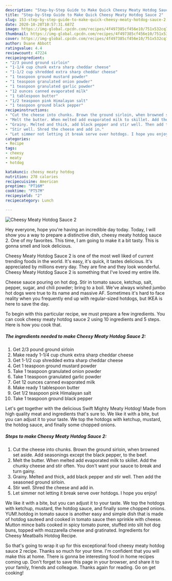 ```yaml
---
description: "Step-by-Step Guide to Make Quick Cheesy Meaty Hotdog Sauce 2"
title: "Step-by-Step Guide to Make Quick Cheesy Meaty Hotdog Sauce 2"
slug: 153-step-by-step-guide-to-make-quick-cheesy-meaty-hotdog-sauce-2
date: 2020-10-28T10:57:31.687Z
image: https://img-global.cpcdn.com/recipes/4f497385cf456e10/751x532cq70/cheesy-meaty-hotdog-sauce-2-recipe-main-photo.jpg
thumbnail: https://img-global.cpcdn.com/recipes/4f497385cf456e10/751x532cq70/cheesy-meaty-hotdog-sauce-2-recipe-main-photo.jpg
cover: https://img-global.cpcdn.com/recipes/4f497385cf456e10/751x532cq70/cheesy-meaty-hotdog-sauce-2-recipe-main-photo.jpg
author: Duane Abbott
ratingvalue: 4.4
reviewcount: 47224
recipeingredient:
- "2/3 pound ground sirloin"
- "1-1/4 cup chunk extra sharp cheddar cheese"
- "1-1/2 cup shredded extra sharp cheddar cheese"
- "1 teaspoon ground mustard powder"
- "1 teaspoon granulated onion powder"
- "1 teaspoon granulated garlic powder"
- "12 ounces canned evaporated milk"
- "1 tablespoon butter"
- "1/2 teaspoon pink Himalayan salt"
- "1 teaspoon ground black pepper"
recipeinstructions:
- "Cut the cheese into chunks. Brown the ground sirloin, when browned set aside. Add seasonings except the black pepper, to the beef."
- "Melt the butter. When melted add evaporated milk to skillet. Add the chunky cheese and stir often. You don&#39;t want your sauce to break and turn gainy."
- "Grainy. Melted and thick, add black pepper and stir well. Then add the seasoned ground sirloin."
- "Stir well. Shred the cheese and add in."
- "Let simmer not letting it break serve over hotdogs. I hope you enjoy!"
categories:
- Recipe
tags:
- cheesy
- meaty
- hotdog

katakunci: cheesy meaty hotdog 
nutrition: 278 calories
recipecuisine: American
preptime: "PT16M"
cooktime: "PT57M"
recipeyield: "2"
recipecategory: Lunch

---
```



![Cheesy Meaty Hotdog Sauce 2](https://img-global.cpcdn.com/recipes/4f497385cf456e10/751x532cq70/cheesy-meaty-hotdog-sauce-2-recipe-main-photo.jpg)

Hey everyone, hope you're having an incredible day today. Today, I will show you a way to prepare a distinctive dish, cheesy meaty hotdog sauce 2. One of my favorites. This time, I am going to make it a bit tasty. This is gonna smell and look delicious.

Cheesy Meaty Hotdog Sauce 2 is one of the most well liked of current trending foods in the world. It's easy, it's quick, it tastes delicious. It's appreciated by millions every day. They are fine and they look wonderful. Cheesy Meaty Hotdog Sauce 2 is something that I've loved my entire life.

Cheese sauce pouring on hot dog. Stir in tomato sauce, ketchup, salt, pepper, sugar, and chili powder; bring to a boil. We&#39;ve always wished jumbo hot dogs were true to its name and massive AF. Sometimes it&#39;s hard to face reality when you frequently end up with regular-sized hotdogs, but IKEA is here to save the day.


To begin with this particular recipe, we must prepare a few ingredients. You can cook cheesy meaty hotdog sauce 2 using 10 ingredients and 5 steps. Here is how you cook that.

<!--inarticleads1-->

##### The ingredients needed to make Cheesy Meaty Hotdog Sauce 2:

1. Get 2/3 pound ground sirloin
1. Make ready 1-1/4 cup chunk extra sharp cheddar cheese
1. Get 1-1/2 cup shredded extra sharp cheddar cheese
1. Get 1 teaspoon ground mustard powder
1. Take 1 teaspoon granulated onion powder
1. Take 1 teaspoon granulated garlic powder
1. Get 12 ounces canned evaporated milk
1. Make ready 1 tablespoon butter
1. Get 1/2 teaspoon pink Himalayan salt
1. Take 1 teaspoon ground black pepper


Let&#39;s get together with the delicious Swift Mighty Meaty Hotdog! Made from high quality meat and ingredients that&#39;s sure to. We like it with a bite, but you can adjust it to your taste. We top the hotdogs with ketchup, mustard, the hotdog sauce, and finally some chopped onions. 

<!--inarticleads2-->

##### Steps to make Cheesy Meaty Hotdog Sauce 2:

1. Cut the cheese into chunks. Brown the ground sirloin, when browned set aside. Add seasonings except the black pepper, to the beef.
1. Melt the butter. When melted add evaporated milk to skillet. Add the chunky cheese and stir often. You don&#39;t want your sauce to break and turn gainy.
1. Grainy. Melted and thick, add black pepper and stir well. Then add the seasoned ground sirloin.
1. Stir well. Shred the cheese and add in.
1. Let simmer not letting it break serve over hotdogs. I hope you enjoy!


We like it with a bite, but you can adjust it to your taste. We top the hotdogs with ketchup, mustard, the hotdog sauce, and finally some chopped onions. YUM!.hotdog in tomato sauce is another easy and simple dish that is made of hotdog sauteed and cooked in tomato sauce then sprinkle with cheese. Mutton mince balls cooked in spicy tomato puree, stuffed into slit hot dog buns, topped with mozzarella cheese and gratinated. Ingredients for Cheesy Meatballs Hotdog Recipe. 

So that's going to wrap it up for this exceptional food cheesy meaty hotdog sauce 2 recipe. Thanks so much for your time. I'm confident that you will make this at home. There is gonna be interesting food in home recipes coming up. Don't forget to save this page in your browser, and share it to your family, friends and colleague. Thanks again for reading. Go on get cooking!
